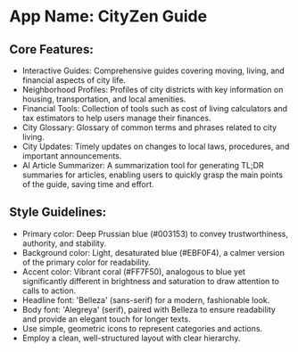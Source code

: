 # **App Name**: CityZen Guide

## Core Features:

- Interactive Guides: Comprehensive guides covering moving, living, and financial aspects of city life.
- Neighborhood Profiles: Profiles of city districts with key information on housing, transportation, and local amenities.
- Financial Tools: Collection of tools such as cost of living calculators and tax estimators to help users manage their finances.
- City Glossary: Glossary of common terms and phrases related to city living.
- City Updates: Timely updates on changes to local laws, procedures, and important announcements.
- AI Article Summarizer: A summarization tool for generating TL;DR summaries for articles, enabling users to quickly grasp the main points of the guide, saving time and effort.

## Style Guidelines:

- Primary color: Deep Prussian blue (#003153) to convey trustworthiness, authority, and stability.
- Background color: Light, desaturated blue (#EBF0F4), a calmer version of the primary color for readability.
- Accent color: Vibrant coral (#FF7F50), analogous to blue yet significantly different in brightness and saturation to draw attention to calls to action.
- Headline font: 'Belleza' (sans-serif) for a modern, fashionable look.
- Body font: 'Alegreya' (serif), paired with Belleza to ensure readability and provide an elegant touch for longer texts.
- Use simple, geometric icons to represent categories and actions.
- Employ a clean, well-structured layout with clear hierarchy.